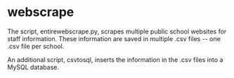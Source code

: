 # webscrape
The script, entirewebscrape.py, scrapes multiple public school websites for staff information.
These information are saved in multiple .csv files -- one .csv file per school.

An additional script, csvtosql, inserts the information in the .csv files into a MySQL database.
